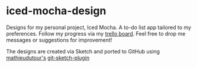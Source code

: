 # iced-mocha-design

Designs for my personal project, Iced Mocha. 
A to-do list app tailored to my preferences.
Follow my progress via my <a href='https://trello.com/b/xrJROyku/iced-mocha' target='_blank'>trello board</a>. Feel free to drop me messages or suggestions for improvement!

The designs are created via Sketch and ported to GitHub using <a href='https://github.com/mathieudutour' target='_blank'>mathieudutour's</a> <a href='https://github.com/mathieudutour/git-sketch-plugin' target='_blank'>git-sketch-plugin</a>
